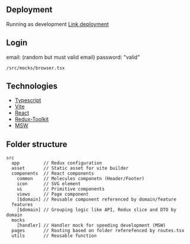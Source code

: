 ## Deployment

Running as development
[Link deployment](https://loyaute.rdev.space/)

## Login

email: (random but must valid email)
password: "valid"

`/src/mocks/browser.tsx`

## Technologies

- [Typescript](https://www.typescriptlang.org/)
- [Vite](https://vitejs.dev/)
- [React](https://react.dev/)
- [Redux-Toolkit](https://redux-toolkit.js.org/)
- [MSW](https://mswjs.io/)

## Folder structure

```
src
  app         // Redux configuration
  asset       // Static asset for vite builder
  components  // React components
    common    // Molecules componetn (Header/Footer)
    icon      // SVG element
    ui        // Primitive components
    views     // Page component
    [$domain] // Reusable component referenced by domain/feature
  features
    [$domain] // Grouping logic like API, Redux slice and DTO by domain
  mocks
    [handler] // Handler mock for speeding development (MSW)
  pages       // Routing based on folder referefenced by routes.tsx
  utils       // Reusable function

```
